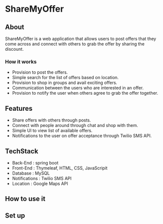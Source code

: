# ShareMyOffer


## About

ShareMyOffer is a web application that allows users to post offers that they come across and connect with others to grab the offer by sharing the discount.



### How it works

- Provision to post the offers.
- Simple search for the list of offers based on location.
- Provision to shop in groups and avail exciting offers.
- Communication between the users who are interested in an offer.
- Provision to notify the user when others agree to grab the offer together.


## Features

- Share offers with others through posts.
- Connect with people around through chat and shop with them.
- Simple UI to view list of available offers.
- Notifications to the user on offer acceptance through Twilio SMS API.


## TechStack 

- Back-End : spring boot
- Front-End : Thymeleaf, HTML, CSS, JavaScripit
- Database : MySQL
- Notifications : Twilio SMS API
- Location : Google Maps API

## How to use it


## Set up

 
